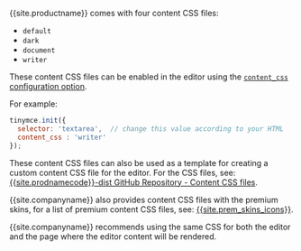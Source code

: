 {{site.productname}} comes with four content CSS files:

- `default`
- `dark`
- `document`
- `writer`

These content CSS files can be enabled in the editor using the [`content_css` configuration option]({{site.baseurl}}/configure/content-appearance/#content_css).

For example:

```js
tinymce.init({
  selector: 'textarea',  // change this value according to your HTML
  content_css : 'writer'
});
```

These content CSS files can also be used as a template for creating a custom content CSS file for the editor. For the CSS files, see: [{{site.prodnamecode}}-dist GitHub Repository - Content CSS files](https://github.com/tinymce/tinymce-dist/tree/master/skins/content).

{{site.companyname}} also provides content CSS files with the premium skins, for a list of premium content CSS files, see:
[{{site.prem_skins_icons}}]({{site.baseurl}}/enterprise/premium-skins-and-icon-packs/).

{{site.companyname}} recommends using the same CSS for both the editor and the page where the editor content will be rendered.